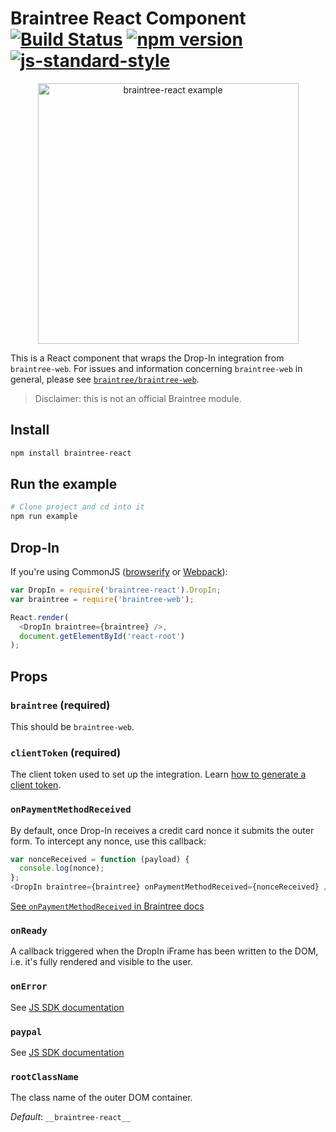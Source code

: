 # Braintree React Component [![Build Status](https://travis-ci.org/jeffcarp/braintree-react.svg?branch=master)](https://travis-ci.org/jeffcarp/braintree-react) [![npm version](http://img.shields.io/npm/v/braintree-react.svg?style=flat)](https://www.npmjs.org/package/braintree-react) [![js-standard-style](https://img.shields.io/badge/code%20style-standard-brightgreen.svg)](http://standardjs.com/)

<p align="center">
  <img 
    alt="braintree-react example" src="https://raw.githubusercontent.com/jeffcarp/braintree-react/master/example/bt-react-example.png" 
    width="417" />
</p>

This is a React component that wraps the Drop-In integration from `braintree-web`. For issues and information concerning `braintree-web` in general, please see [`braintree/braintree-web`](https://github.com/braintree/braintree-web).

> Disclaimer: this is not an official Braintree module.

## Install

```bash
npm install braintree-react
```

## Run the example

```bash
# Clone project and cd into it
npm run example
```

## Drop-In

If you're using CommonJS ([browserify](http://browserify.org/) or [Webpack](http://webpack.github.io/)):

```js
var DropIn = require('braintree-react').DropIn;
var braintree = require('braintree-web');

React.render(
  <DropIn braintree={braintree} />,
  document.getElementById('react-root')
);
```

## Props

### `braintree` (required)

This should be `braintree-web`.

### `clientToken` (required)

The client token used to set up the integration. Learn [how to generate a client token](https://developers.braintreepayments.com/start/hello-server#generate-a-client-token).

### `onPaymentMethodReceived`

By default, once Drop-In receives a credit card nonce it submits the outer form. To intercept any nonce, use this callback:

```js
var nonceReceived = function (payload) {
  console.log(nonce);
};
<DropIn braintree={braintree} onPaymentMethodReceived={nonceReceived} />
```

[See `onPaymentMethodReceived` in Braintree docs](https://developers.braintreepayments.com/guides/client-sdk/javascript/v2#global-setup)

### `onReady`

A callback triggered when the DropIn iFrame has been written to the DOM, i.e. it's fully rendered and visible to the user.

### `onError`

See [JS SDK documentation](https://developers.braintreepayments.com/guides/client-sdk/javascript/v2#global-setup)

### `paypal`

See [JS SDK documentation](https://developers.braintreepayments.com/reference/client-reference/javascript/v2/paypal)

### `rootClassName`

The class name of the outer DOM container.

*Default*: `__braintree-react__`
